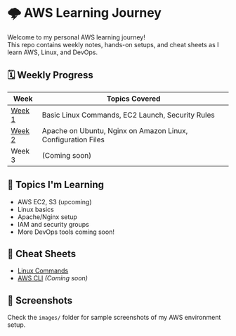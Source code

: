 # 🌩️ AWS Learning Journey

Welcome to my personal AWS learning journey!  
This repo contains weekly notes, hands-on setups, and cheat sheets as I learn AWS, Linux, and DevOps.

## 🗓️ Weekly Progress

| Week | Topics Covered |
|------|----------------|
| [Week 1](./Week-1/notes.md) | Basic Linux Commands, EC2 Launch, Security Rules |
| [Week 2](./Week-2/notes.md) | Apache on Ubuntu, Nginx on Amazon Linux, Configuration Files |
| Week 3 | (Coming soon) |

## 🧠 Topics I'm Learning
- AWS EC2, S3 (upcoming)
- Linux basics
- Apache/Nginx setup
- IAM and security groups
- More DevOps tools coming soon!

## 🧾 Cheat Sheets
- [Linux Commands](./cheatsheets/linux-commands.md)
- [AWS CLI](./cheatsheets/aws-cli.md) *(Coming soon)*

## 📸 Screenshots
Check the `images/` folder for sample screenshots of my AWS environment setup.
